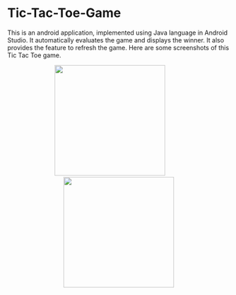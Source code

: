 # Tic-Tac-Toe-Game
This is an android application, implemented using Java language in Android Studio. It automatically evaluates the game and displays the winner. It also provides the feature to refresh the game.
Here are some screenshots of this Tic Tac Toe game.
<p align="center">
<img src = "https://user-images.githubusercontent.com/62831204/111867592-1cbcbf00-899b-11eb-8f64-23da7328cddc.png" width="250">
&nbsp &nbsp &nbsp &nbsp &nbsp
<img src = "https://user-images.githubusercontent.com/62831204/111867597-247c6380-899b-11eb-8dfb-5ed22d89b4e4.png" width="250">
</p>

